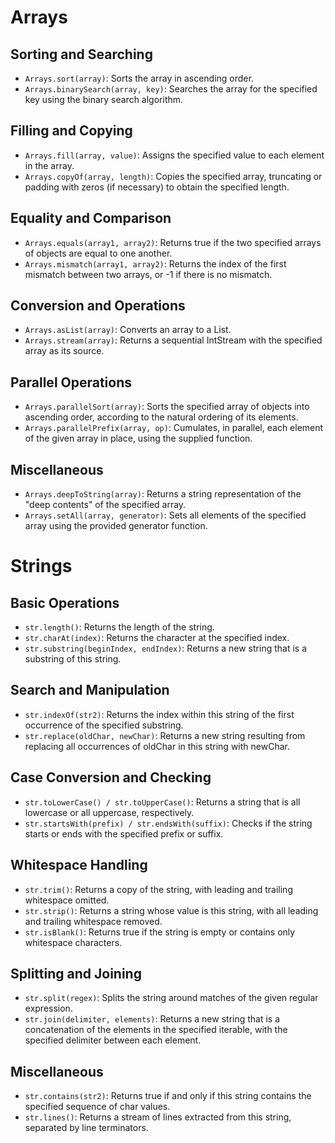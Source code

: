 # Arrays

## Sorting and Searching

- `Arrays.sort(array)`: Sorts the array in ascending order.
- `Arrays.binarySearch(array, key)`: Searches the array for the specified key using the binary search algorithm.

## Filling and Copying

- `Arrays.fill(array, value)`: Assigns the specified value to each element in the array.
- `Arrays.copyOf(array, length)`: Copies the specified array, truncating or padding with zeros (if necessary) to obtain the specified length.

## Equality and Comparison

- `Arrays.equals(array1, array2)`: Returns true if the two specified arrays of objects are equal to one another.
- `Arrays.mismatch(array1, array2)`: Returns the index of the first mismatch between two arrays, or -1 if there is no mismatch.

## Conversion and Operations

- `Arrays.asList(array)`: Converts an array to a List.
- `Arrays.stream(array)`: Returns a sequential IntStream with the specified array as its source.

## Parallel Operations

- `Arrays.parallelSort(array)`: Sorts the specified array of objects into ascending order, according to the natural ordering of its elements.
- `Arrays.parallelPrefix(array, op)`: Cumulates, in parallel, each element of the given array in place, using the supplied function.

## Miscellaneous

- `Arrays.deepToString(array)`: Returns a string representation of the "deep contents" of the specified array.
- `Arrays.setAll(array, generator)`: Sets all elements of the specified array using the provided generator function.

# Strings

## Basic Operations

- `str.length()`: Returns the length of the string.
- `str.charAt(index)`: Returns the character at the specified index.
- `str.substring(beginIndex, endIndex)`: Returns a new string that is a substring of this string.

## Search and Manipulation

- `str.indexOf(str2)`: Returns the index within this string of the first occurrence of the specified substring.
- `str.replace(oldChar, newChar)`: Returns a new string resulting from replacing all occurrences of oldChar in this string with newChar.

## Case Conversion and Checking

- `str.toLowerCase() / str.toUpperCase()`: Returns a string that is all lowercase or all uppercase, respectively.
- `str.startsWith(prefix) / str.endsWith(suffix)`: Checks if the string starts or ends with the specified prefix or suffix.

## Whitespace Handling

- `str.trim()`: Returns a copy of the string, with leading and trailing whitespace omitted.
- `str.strip()`: Returns a string whose value is this string, with all leading and trailing whitespace removed.
- `str.isBlank()`: Returns true if the string is empty or contains only whitespace characters.

## Splitting and Joining

- `str.split(regex)`: Splits the string around matches of the given regular expression.
- `str.join(delimiter, elements)`: Returns a new string that is a concatenation of the elements in the specified iterable, with the specified delimiter between each element.

## Miscellaneous

- `str.contains(str2)`: Returns true if and only if this string contains the specified sequence of char values.
- `str.lines()`: Returns a stream of lines extracted from this string, separated by line terminators.
